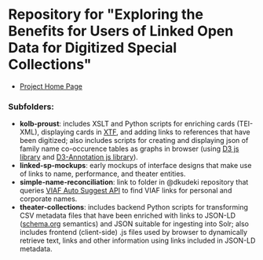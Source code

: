 # Repository for "Exploring the Benefits for Users of Linked Open Data for Digitized Special Collections"

- [Project Home Page](http://publish.illinois.edu/linkedspcollections/)

### Subfolders:

- **kolb-proust**: includes XSLT and Python scripts for enriching cards (TEI-XML), displaying cards in [XTF](https://xtf.cdlib.org/), and adding links to references that have been digitized; also includes scripts for creating and displaying json of family name co-occurence tables as graphs in browser (using [D3 js library](https://d3js.org/) and [D3-Annotation js library](http://d3-annotation.susielu.com/)).
- **linked-sp-mockups**: early mockups of interface designs that make use of links to name, performance, and theater entities.
- **simple-name-reconciliation**: link to folder in @dkudeki repository that queries [VIAF Auto Suggest API](https://platform.worldcat.org/api-explorer/apis/VIAF/AuthorityCluster/AutoSuggest) to find VIAF links for personal and corporate names. 
- **theater-collections**: includes backend Python scripts for transforming CSV metadata files that have been enriched with links to JSON-LD ([schema.org](https://schema.org/) semantics) and JSON suitable for ingesting into Solr; also includes frontend (client-side) .js files used by browser to dynamically retrieve text, links and other information using links included in JSON-LD metadata. 
